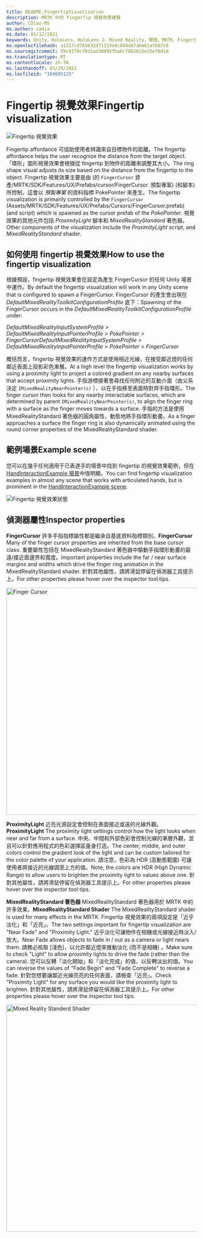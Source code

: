 ```yaml
---
title: README_FingertipVisualization
description: MRTK 中的 FingerTip 視覺效果總覽
author: CDiaz-MS
ms.author: cadia
ms.date: 01/12/2021
keywords: Unity、HoloLens、HoloLens 2、Mixed Reality、開發、MRTK、Fingertip
ms.openlocfilehash: a1217cd765632d71153e8c094dd7abe61af607c8
ms.sourcegitcommit: 59c91f8c70d1ad30995fba6cf862615e25e78d10
ms.translationtype: MT
ms.contentlocale: zh-TW
ms.lasthandoff: 03/19/2021
ms.locfileid: "104695125"
---
```

# <a name="fingertip-visualization"></a><span data-ttu-id="8d626-104">Fingertip 視覺效果</span><span class="sxs-lookup"><span data-stu-id="8d626-104">Fingertip visualization</span></span>

![Fingertip 視覺效果](Images/Fingertip/MRTK_FingertipVisualization_Main.png)

<span data-ttu-id="8d626-106">Fingertip affordance 可協助使用者辨識來自目標物件的距離。</span><span class="sxs-lookup"><span data-stu-id="8d626-106">The fingertip affordance helps the user recognize the distance from the target object.</span></span> <span data-ttu-id="8d626-107">「環形」圖形視覺效果會根據從 fingertip 到物件的距離來調整其大小。</span><span class="sxs-lookup"><span data-stu-id="8d626-107">The ring shape visual adjusts its size based on the distance from the fingertip to the object.</span></span> <span data-ttu-id="8d626-108">Fingertip 視覺效果主要是由 (的 `FingerCursor` 資產/MRTK/SDK/Features/UX/Prefabs/cursor/FingerCursor. 預製專案)  (和腳本) 所控制，這會以 *預製專案* 的資料指標 PokePointer 來產生。</span><span class="sxs-lookup"><span data-stu-id="8d626-108">The fingertip visualization is primarily controlled by the `FingerCursor` (Assets/MRTK/SDK/Features/UX/Prefabs/Cursors/FingerCursor.prefab) (and script) which is spawned as the cursor prefab of the *PokePointer*.</span></span> <span data-ttu-id="8d626-109">視覺效果的其他元件包括 *ProximityLight* 腳本和 *MixedRealityStandard* 著色器。</span><span class="sxs-lookup"><span data-stu-id="8d626-109">Other components of the visualization include the *ProximityLight* script, and *MixedRealityStandard* shader.</span></span>

## <a name="how-to-use-the-fingertip-visualization"></a><span data-ttu-id="8d626-110">如何使用 fingertip 視覺效果</span><span class="sxs-lookup"><span data-stu-id="8d626-110">How to use the fingertip visualization</span></span>

<span data-ttu-id="8d626-111">根據預設，fingertip 視覺效果會在設定為產生 FingerCursor 的任何 Unity 場景中運作。</span><span class="sxs-lookup"><span data-stu-id="8d626-111">By default the fingertip visualization will work in any Unity scene that is configured to spawn a FingerCursor.</span></span> <span data-ttu-id="8d626-112">FingerCursor 的產生會出現在 *DefaultMixedRealityToolkitConfigurationProfile* 底下：</span><span class="sxs-lookup"><span data-stu-id="8d626-112">Spawning of the FingerCursor occurs in the *DefaultMixedRealityToolkitConfigurationProfile* under:</span></span>

<span data-ttu-id="8d626-113">*DefaultMixedRealityInputSystemProfile > DefaultMixedRealityInputPointerProfile > PokePointer > FingerCursor*</span><span class="sxs-lookup"><span data-stu-id="8d626-113">*DefaultMixedRealityInputSystemProfile > DefaultMixedRealityInputPointerProfile > PokePointer > FingerCursor*</span></span>

<span data-ttu-id="8d626-114">概括而言，fingertip 視覺效果的運作方式是使用相近光線，在接受鄰近燈的任何鄰近表面上投影彩色漸層。</span><span class="sxs-lookup"><span data-stu-id="8d626-114">At a high level the fingertip visualization works by using a proximity light to project a colored gradient on any nearby surfaces that accept proximity lights.</span></span> <span data-ttu-id="8d626-115">手指游標接著會尋找任何附近的互動介面（由父系決定 `IMixedRealityNearPointer(s)` ），以在手指移至表面時對齊手指環形。</span><span class="sxs-lookup"><span data-stu-id="8d626-115">The finger cursor then looks for any nearby interactable surfaces, which are determined by parent `IMixedRealityNearPointer(s)`, to align the finger ring with a surface as the finger moves towards a surface.</span></span> <span data-ttu-id="8d626-116">手指的方法是使用 MixedRealityStandard 著色器的圓角屬性，動態地將手指環形動畫。</span><span class="sxs-lookup"><span data-stu-id="8d626-116">As a finger approaches a surface the finger ring is also dynamically animated using the round corner properties of the MixedRealityStandard shader.</span></span>

## <a name="example-scene"></a><span data-ttu-id="8d626-117">範例場景</span><span class="sxs-lookup"><span data-stu-id="8d626-117">Example scene</span></span>

<span data-ttu-id="8d626-118">您可以在幾乎任何適用于已表達手的場景中找到 fingertip 的視覺效果範例，但在 [HandInteractionExample 場景](README_HandInteractionExamples.md)中很明顯。</span><span class="sxs-lookup"><span data-stu-id="8d626-118">You can find fingertip visualization examples in almost any scene that works with articulated hands, but is prominent in the [HandInteractionExample scene](README_HandInteractionExamples.md).</span></span>

![Fingertip 視覺效果狀態](Images/Fingertip/MRTK_FingertipVisualization_States.png)

## <a name="inspector-properties"></a><span data-ttu-id="8d626-120">偵測器屬性</span><span class="sxs-lookup"><span data-stu-id="8d626-120">Inspector properties</span></span>

<span data-ttu-id="8d626-121">**FingerCursor** 許多手指指標屬性都是繼承自基底資料指標類別。</span><span class="sxs-lookup"><span data-stu-id="8d626-121">**FingerCursor** Many of the finger cursor properties are inherited from the base cursor class.</span></span> <span data-ttu-id="8d626-122">重要屬性包括在 MixedRealityStandard 著色器中驅動手指環形動畫的最遠/接近面邊界和寬度。</span><span class="sxs-lookup"><span data-stu-id="8d626-122">Important properties include the far / near surface margins and widths which drive the finger ring animation in the MixedRealityStandard shader.</span></span> <span data-ttu-id="8d626-123">針對其他屬性，請將滑鼠停留在偵測器工具提示上。</span><span class="sxs-lookup"><span data-stu-id="8d626-123">For other properties please hover over the inspector tool tips.</span></span>

<img src="Images/Fingertip/MRTK_FingertipVisualization_Finger_Cursor_Inspector.png" width="600" alt="Finger Cursor">

<span data-ttu-id="8d626-124">**ProximityLight** 近亮光源設定會控制在表面接近或遠的光線外觀。</span><span class="sxs-lookup"><span data-stu-id="8d626-124">**ProximityLight** The proximity light settings control how the light looks when near and far from a surface.</span></span> <span data-ttu-id="8d626-125">中央、中間和外部色彩會控制光線的漸層外觀，並且可以針對應用程式的色彩選擇區量身打造。</span><span class="sxs-lookup"><span data-stu-id="8d626-125">The center, middle, and outer colors control the gradient look of the light and can be custom tailored for the color palette of your application.</span></span> <span data-ttu-id="8d626-126">請注意，色彩為 HDR (高動態範圍) 可讓使用者將接近的光線調至上方的值。</span><span class="sxs-lookup"><span data-stu-id="8d626-126">Note, the colors are HDR (High Dynamic Range) to allow users to brighten the proximity light to values above one.</span></span> <span data-ttu-id="8d626-127">針對其他屬性，請將滑鼠停留在偵測器工具提示上。</span><span class="sxs-lookup"><span data-stu-id="8d626-127">For other properties please hover over the inspector tool tips.</span></span>

<span data-ttu-id="8d626-128">**MixedRealityStandard 著色器** MixedRealityStandard 著色器用於 MRTK 中的許多效果。</span><span class="sxs-lookup"><span data-stu-id="8d626-128">**MixedRealityStandard Shader** The MixedRealityStandard shader is used for many effects in the MRTK.</span></span> <span data-ttu-id="8d626-129">Fingertip 視覺效果的兩項設定是「近乎淡化」和「近亮」。</span><span class="sxs-lookup"><span data-stu-id="8d626-129">The two settings important for fingertip visualization are "Near Fade" and "Proximity Light."</span></span> <span data-ttu-id="8d626-130">近乎淡化可讓物件在相機或光線接近時淡入/放大。</span><span class="sxs-lookup"><span data-stu-id="8d626-130">Near Fade allows objects to fade in / out as a camera or light nears them.</span></span> <span data-ttu-id="8d626-131">請務必核取 [淺色]，以允許鄰近燈來推動淡化 (而不是相機) 。</span><span class="sxs-lookup"><span data-stu-id="8d626-131">Make sure to check "Light" to allow proximity lights to drive the fade (rather than the camera).</span></span> <span data-ttu-id="8d626-132">您可以反轉「淡化開始」和「淡化完成」的值，以反轉淡出的值。</span><span class="sxs-lookup"><span data-stu-id="8d626-132">You can reverse the values of "Fade Begin" and "Fade Complete" to reverse a fade.</span></span> <span data-ttu-id="8d626-133">針對您想要讓鄰近光線亮亮的任何表面，請檢查「近亮」。</span><span class="sxs-lookup"><span data-stu-id="8d626-133">Check "Proximity Light" for any surface you would like the proximity light to brighten.</span></span> <span data-ttu-id="8d626-134">針對其他屬性，請將滑鼠停留在偵測器工具提示上。</span><span class="sxs-lookup"><span data-stu-id="8d626-134">For other properties please hover over the inspector tool tips.</span></span>

<img src="Images/Fingertip/MRTK_FingertipVisualization_Mixed_Reality_Standard_Shader_Inspector.png" width="600" alt="Mixed Reality Standerd Shader">
